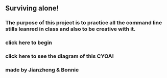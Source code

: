 ## Surviving alone! 
### The purpose of this project is to practice all the command line stills leanred in class and also to be creative with it.
### click here to begin 
### click here to see the diagram of this CYOA!
### made by Jianzheng & Bonnie
